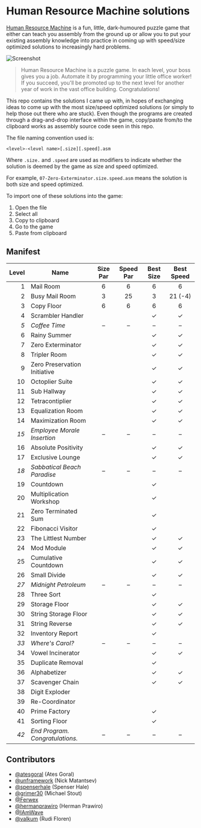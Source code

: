 # Human Resource Machine solutions

[Human Resource Machine](http://tomorrowcorporation.com/humanresourcemachine) is a fun, little, dark-humoured puzzle game that either can teach you assembly from the ground up or allow you to put your existing assembly knowledge into practice in coming up with speed/size optimized solutions to increasingly hard problems.

![Screenshot](http://tomorrowcorporation.com/blog/wp-content/themes/tcTheme2/images/hrm/screenshots/hrm_04.png)

> Human Resource Machine is a puzzle game. In each level, your boss gives you a job. Automate it by programming your little office worker! If you succeed, you'll be promoted up to the next level for another year of work in the vast office building. Congratulations!

This repo contains the solutions I came up with, in hopes of exchanging ideas to come up with the most size/speed optimized solutions (or simply to help those out there who are stuck). Even though the programs are created through a drag-and-drop interface within the game, copy/paste from/to the clipboard works as assembly source code seen in this repo.

The file naming convention used is:

`<level>-<level name>[.size][.speed].asm`

Where `.size.` and `.speed` are used as modifiers to indicate whether the solution is deemed by the game as size and speed optimized.

For example, `07-Zero-Exterminator.size.speed.asm` means the solution is both size and speed optimized.

To import one of these solutions into the game:

1. Open the file
2. Select all
3. Copy to clipboard
4. Go to the game
5. Paste from clipboard

## Manifest

| Level | Name | Size Par | Speed Par | Best Size | Best Speed |
| ----: | ---- | :------: | :-------: | :-------: | :--------: |
| 1 | Mail Room | 6 | 6 | 6 | 6 |
| 2 | Busy Mail Room | 3 | 25 | 3 | 21 (-4) |
| 3 | Copy Floor | 6 |  6 | 6 | 6 |
| 4 | Scrambler Handler | | | &#x2713; | &#x2713; |
| _5_ | _Coffee Time_ | &ndash; | &ndash; | &ndash; | &ndash; |
| 6 | Rainy Summer | | | &#x2713; | &#x2713; |
| 7 | Zero Exterminator | | | &#x2713; | &#x2713; |
| 8 | Tripler Room | | | &#x2713; | &#x2713; |
| 9 | Zero Preservation Initiative | | | &#x2713; | &#x2713; |
| 10 | Octoplier Suite | | | &#x2713; | &#x2713; |
| 11 | Sub Hallway | | | &#x2713; | &#x2713; |
| 12 | Tetracontiplier | | | &#x2713; | &#x2713; |
| 13 | Equalization Room | | | &#x2713; | &#x2713; |
| 14 | Maximization Room | | | &#x2713; | &#x2713; |
| _15_ | _Employee Morale Insertion_ | &ndash; | &ndash; | &ndash; | &ndash; |
| 16 | Absolute Positivity | | | &#x2713; | &#x2713; |
| 17 | Exclusive Lounge | | | &#x2713; | &#x2713; |
| _18_ | _Sabbatical Beach Paradise_ | &ndash; | &ndash; | &ndash; | &ndash; |
| 19 | Countdown | | | &#x2713; | |
| 20 | Multiplication Workshop | | | &#x2713; | |
| 21 | Zero Terminated Sum | | | &#x2713; | |
| 22 | Fibonacci Visitor | | | &#x2713; | | &#x2713; |
| 23 | The Littlest Number | | | &#x2713; | &#x2713; |
| 24 | Mod Module | | | &#x2713; | &#x2713; |
| 25 | Cumulative Countdown | | | &#x2713; | &#x2713; |
| 26 | Small Divide | | | &#x2713; | &#x2713; |
| _27_ | _Midnight Petroleum_ | &ndash; | &ndash; | &ndash; | &ndash; |
| 28 | Three Sort | | | &#x2713; | |
| 29 | Storage Floor | | | &#x2713; | &#x2713; |
| 30 | String Storage Floor | | | &#x2713; | &#x2713; |
| 31 | String Reverse | | | &#x2713; | &#x2713; |
| 32 | Inventory Report | | | &#x2713; | |
| _33_ | _Where's Carol?_ | &ndash; | &ndash; | &ndash; | &ndash; |
| 34 | Vowel Incinerator | | | &#x2713; | &#x2713; |
| 35 | Duplicate Removal | | | &#x2713; | |
| 36 | Alphabetizer | | | &#x2713; | &#x2713; |
| 37 | Scavenger Chain | | | &#x2713; | &#x2713; |
| 38 | Digit Exploder | | | | |
| 39 | Re-Coordinator | | | | |
| 40 | Prime Factory | | | &#x2713; | |
| 41 | Sorting Floor | | | &#x2713; | |
| _42_ | _End Program. Congratulations._ | &ndash; | &ndash; | &ndash; | &ndash; |

## Contributors

* [@atesgoral](https://github.com/atesgoral) (Ates Goral)
* [@unframework](https://github.com/unframework) (Nick Matantsev)
* [@spenserhale](https://github.com/spenserhale) (Spenser Hale)
* [@grimer30](https://github.com/grimer30) (Michael Stout)
* [@Ferwex](https://github.com/Ferwex)
* [@hermanprawiro](https://github.com/hermanprawiro) (Herman Prawiro)
* [@IAmWave](https://github.com/IAmWave)
* [@valkum](https://github.com/valkum) (Rudi Floren)
